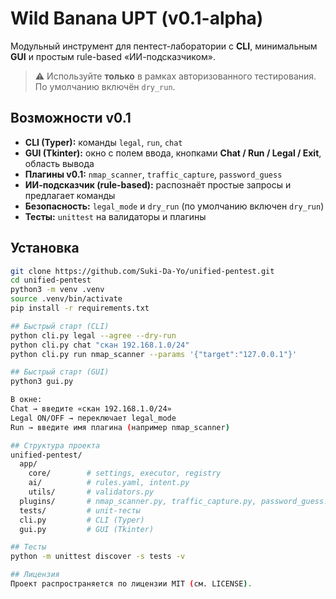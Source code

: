 # Wild Banana UPT (v0.1-alpha)

Модульный инструмент для пентест-лаборатории с **CLI**, минимальным **GUI** и простым rule-based «ИИ-подсказчиком».  
> ⚠️ Используйте **только** в рамках авторизованного тестирования. По умолчанию включён `dry_run`.

## Возможности v0.1
- **CLI (Typer):** команды `legal`, `run`, `chat`
- **GUI (Tkinter):** окно с полем ввода, кнопками **Chat / Run / Legal / Exit**, область вывода
- **Плагины v0.1:** `nmap_scanner`, `traffic_capture`, `password_guess`
- **ИИ-подсказчик (rule-based):** распознаёт простые запросы и предлагает команды
- **Безопасность:** `legal_mode` и `dry_run` (по умолчанию включен `dry_run`)
- **Тесты:** `unittest` на валидаторы и плагины

## Установка
```bash
git clone https://github.com/Suki-Da-Yo/unified-pentest.git
cd unified-pentest
python3 -m venv .venv
source .venv/bin/activate
pip install -r requirements.txt

## Быстрый старт (CLI)
python cli.py legal --agree --dry-run
python cli.py chat "скан 192.168.1.0/24"
python cli.py run nmap_scanner --params '{"target":"127.0.0.1"}'

## Быстрый старт (GUI)
python3 gui.py

В окне:
Chat → введите «скан 192.168.1.0/24»
Legal ON/OFF → переключает legal_mode
Run → введите имя плагина (например nmap_scanner)

## Структура проекта
unified-pentest/
  app/
    core/        # settings, executor, registry
    ai/          # rules.yaml, intent.py
    utils/       # validators.py
  plugins/       # nmap_scanner.py, traffic_capture.py, password_guess.py
  tests/         # unit-тесты
  cli.py         # CLI (Typer)
  gui.py         # GUI (Tkinter)

## Тесты
python -m unittest discover -s tests -v

## Лицензия
Проект распространяется по лицензии MIT (см. LICENSE).
